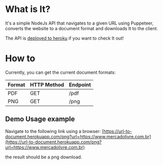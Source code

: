 # What is It?

It's a simple NodeJs API that navigates to a given URL using Puppeteer, converts the website to a document format and downloads It to the client.

The API is [deployed to heroku](https://url-to-document.herokuapp.com) if you want to check It out!

# How to

Currently, you can get the current document formats:

| Format | HTTP Method | Endpoint |
| ------ | ----------- | -------- |
| PDF    | GET         | /pdf     |
| PNG    | GET         | /png     |

## Demo Usage example

Navigate to the following link using a browser:
[https://url-to-document.herokuapp.com/png?url=https://www.mercadolivre.com.br](https://url-to-document.herokuapp.com/png?url=https://www.mercadolivre.com.br)

the result should be a png download.
